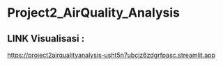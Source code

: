 # Project2_AirQuality_Analysis

## LINK Visualisasi : 
https://project2airqualityanalysis-usht5n7ubcjz6zdgrfpasc.streamlit.app
